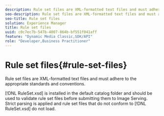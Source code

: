 ```yaml
---
description: Rule set files are XML-formatted text files and must adhere to the appropriate standards and conventions.
seo-description: Rule set files are XML-formatted text files and must adhere to the appropriate standards and conventions.
seo-title: Rule set files
solution: Experience Manager
title: Rule set files
uuid: c0c7ec7b-547b-4007-864b-bf551f041aff
feature: "Dynamic Media Classic,SDK/API"
role: "Developer,Business Practitioner"
---
```


# Rule set files{#rule-set-files}

Rule set files are XML-formatted text files and must adhere to the appropriate standards and conventions.

 [!DNL RuleSet.xsd] is installed in the default catalog folder and should be used to validate rule set files before submitting them to Image Serving. Strict parsing is applied and rule set files that do not conform to [!DNL RuleSet.xsd] do not load. 
